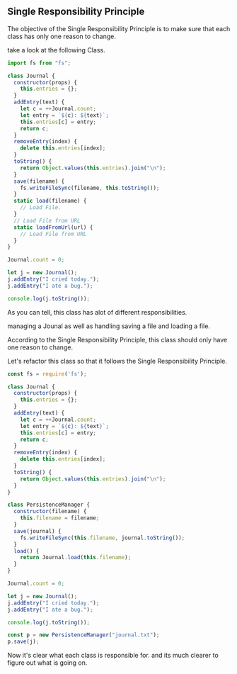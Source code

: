 ## Single Responsibility Principle

The objective of the Single Responsibility Principle is to make sure that each class has only one reason to change.

take a look at the following Class.

```js
import fs from "fs";

class Journal {
  constructor(props) {
    this.entries = {};
  }
  addEntry(text) {
    let c = ++Journal.count;
    let entry = `${c}: ${text}`;
    this.entries[c] = entry;
    return c;
  }
  removeEntry(index) {
    delete this.entries[index];
  }
  toString() {
    return Object.values(this.entries).join("\n");
  }
  save(filename) {
    fs.writeFileSync(filename, this.toString());
  }
  static load(filename) {
    // Load File.
  }
  // Load File from URL
  static loadFromUrl(url) {
    // Load File from URL
  }
}

Journal.count = 0;

let j = new Journal();
j.addEntry("I cried today.");
j.addEntry("I ate a bug.");

console.log(j.toString());
```

As you can tell, this class has alot of different responsibilities.

managing a Jounal as well as handling saving a file and loading a file. 

According to the Single Responsibility Principle, this class should only have one reason to change.

Let's refactor this class so that it follows the Single Responsibility Principle.

```js
const fs = require('fs');

class Journal {
  constructor(props) {
    this.entries = {};
  }
  addEntry(text) {
    let c = ++Journal.count;
    let entry = `${c}: ${text}`;
    this.entries[c] = entry;
    return c;
  }
  removeEntry(index) {
    delete this.entries[index];
  }
  toString() {
    return Object.values(this.entries).join("\n");
  }
}

class PersistenceManager {
  constructor(filename) {
    this.filename = filename;
  }
  save(journal) {
    fs.writeFileSync(this.filename, journal.toString());
  }
  load() {
    return Journal.load(this.filename);
  }
}

Journal.count = 0;

let j = new Journal();
j.addEntry("I cried today.");
j.addEntry("I ate a bug.");

console.log(j.toString());

const p = new PersistenceManager("journal.txt");
p.save(j);

```

Now it's clear what each class is responsible for. and its much clearer to figure out what is going on.